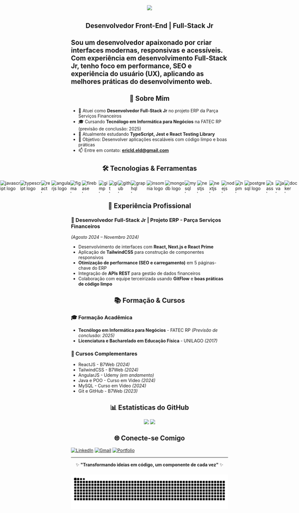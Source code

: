 <h1 align="center">
<img src="https://readme-typing-svg.herokuapp.com/?font=Righteous&size=35&center=true&vCenter=true&width=500&height=70&duration=4000&lines=olá!+👋;+me+chamo+Eric!;Sejam+bem-vindos!" />
</h1>


<h2 style="text-align: center;
font-weight: bold;">Desenvolvedor Front-End | Full-Stack Jr
<h2>

Sou um desenvolvedor apaixonado por criar interfaces modernas, responsivas e acessíveis. Com experiência em desenvolvimento <strong>Full-Stack Jr</strong>, tenho foco em <strong>performance, SEO e experiência do usuário (UX)</strong>, aplicando as melhores práticas do desenvolvimento web.

<h2 style="text-align: center;
font-weight: bold;">🚀 Sobre Mim</h2>

- 💼 Atuei como **Desenvolvedor Full-Stack Jr** no projeto ERP da Parça Serviços Financeiros
- 🎓 Cursando **Tecnólogo em Informática para Negócios** na FATEC RP (previsão de conclusão: 2025)
- 🌱 Atualmente estudando **TypeScript, Jest e React Testing Library**
- 🎯 Objetivo: Desenvolver aplicações escaláveis com código limpo e boas práticas
- 📫 Entre em contato: **ericld.eld@gmail.com**

## 

<div align="left">
  <div align="left">
  <h2 style="text-align: center;
font-weight: bold;">
    🛠 Tecnologias & Ferramentas
  </h2>
</div>
<div style="display: flex;
            justify-content: center;
            align-items: center;"
>
  <img src="https://cdn.jsdelivr.net/gh/devicons/devicon/icons/javascript/javascript-original.svg" height="40" alt="javascript logo"  />
  <img width="12" />
  <img src="https://cdn.jsdelivr.net/gh/devicons/devicon/icons/typescript/typescript-original.svg" height="40" alt="typescript logo"  />
  <img width="12" />
  <img src="https://cdn.jsdelivr.net/gh/devicons/devicon/icons/react/react-original.svg" height="40" alt="react logo"  />
  <img width="12" />
  <img src="https://cdn.jsdelivr.net/gh/devicons/devicon/icons/angularjs/angularjs-original.svg" height="40" alt="angularjs logo"  />
  <img width="12" />
  <img src="https://cdn.jsdelivr.net/gh/devicons/devicon/icons/figma/figma-original.svg" height="40" alt="figma logo"  />
  <img width="12" />
  <img src="https://cdn.jsdelivr.net/gh/devicons/devicon/icons/firebase/firebase-plain.svg" height="40" alt="firebase logo"  />
  <img width="12" />
  <img src="https://cdn.jsdelivr.net/gh/devicons/devicon/icons/gimp/gimp-original.svg" height="40" alt="gimp logo"  />
  <img width="12" />
  <img src="https://cdn.jsdelivr.net/gh/devicons/devicon/icons/git/git-original.svg" height="40" alt="git logo"  />
  <img width="12" />
  <img src="https://cdn.jsdelivr.net/gh/devicons/devicon/icons/github/github-original.svg" height="40" alt="github logo"  />
  <img width="12" />
  <img src="https://cdn.jsdelivr.net/gh/devicons/devicon/icons/graphql/graphql-plain.svg" height="40" alt="graphql logo"  />
  <img width="12" />
  <img src="https://cdn.jsdelivr.net/gh/devicons/devicon/icons/insomnia/insomnia-original.svg" height="40" alt="insomnia logo"  />
  <img width="12" />
  <img src="https://cdn.jsdelivr.net/gh/devicons/devicon/icons/mongodb/mongodb-original.svg" height="40" alt="mongodb logo"  />
  <img width="12" />
  <img src="https://cdn.jsdelivr.net/gh/devicons/devicon/icons/mysql/mysql-original.svg" height="40" alt="mysql logo"  />
  <img width="12" />
  <img src="https://cdn.jsdelivr.net/gh/devicons/devicon/icons/nestjs/nestjs-original.svg" height="40" alt="nestjs logo"  />
  <img width="12" />
  <img src="https://cdn.jsdelivr.net/gh/devicons/devicon/icons/nextjs/nextjs-original.svg" height="40" alt="nextjs logo"  />
  <img width="12" />
  <img src="https://cdn.jsdelivr.net/gh/devicons/devicon/icons/nodejs/nodejs-original.svg" height="40" alt="nodejs logo"  />
  <img width="12" />
  <img src="https://cdn.jsdelivr.net/gh/devicons/devicon/icons/npm/npm-original-wordmark.svg" height="40" alt="npm logo"  />
  <img width="12" />
  <img src="https://cdn.jsdelivr.net/gh/devicons/devicon/icons/postgresql/postgresql-original.svg" height="40" alt="postgresql logo"  />
  <img width="12" />
  <img src="https://cdn.jsdelivr.net/gh/devicons/devicon/icons/sass/sass-original.svg" height="40" alt="sass logo"  />  
  <img width="12" />
  <img src="https://cdn.jsdelivr.net/gh/devicons/devicon/icons/java/java-original.svg" height="40" alt="java logo"  />
  <img width="12" />
  <img src="https://cdn.jsdelivr.net/gh/devicons/devicon/icons/docker/docker-original.svg" height="40" alt="docker logo"  />
</div>

<h2 style="text-align: center;
font-weight: bold;"> 💼 Experiência Profissional </h2>

### 🚀 Desenvolvedor Full-Stack Jr | Projeto ERP - Parça Serviços Financeiros
*(Agosto 2024 – Novembro 2024)*

- Desenvolvimento de interfaces com **React, Next.js e React Prime**
- Aplicação de **TailwindCSS** para construção de componentes responsivos
- **Otimização de performance (SEO e carregamento)** em 5 páginas-chave do ERP
- Integração de **APIs REST** para gestão de dados financeiros
- Colaboração com equipe terceirizada usando **GitFlow** e **boas práticas de código limpo**

<h2 style="text-align: center;
font-weight: bold;">📚 Formação & Cursos</h2>

### 🎓 Formação Acadêmica
- **Tecnólogo em Informática para Negócios** - FATEC RP *(Previsão de conclusão: 2025)*
- **Licenciatura e Bacharelado em Educação Física** - UNILAGO *(2017)*

### 📖 Cursos Complementares
- ReactJS - B7Web *(2024)*
- TailwindCSS - B7Web *(2024)*
- AngularJS - Udemy *(em andamento)*
- Java e POO - Curso em Video *(2024)*
- MySQL - Curso em Video *(2024)*
- Git e GitHub - B7Web *(2023)*

<h2 style="text-align: center;
font-weight: bold;">📊 Estatísticas do GitHub</h2>

<div align="center">
  <img height="180em" src="https://github-readme-stats.vercel.app/api?username=Eric-LDo&show_icons=true&theme=radical&include_all_commits=true&count_private=true"/>
  <img height="180em" src="https://github-readme-stats.vercel.app/api/top-langs/?username=Eric-LDo&layout=compact&langs_count=7&theme=radical"/>
</div>

<h2 style="text-align: center;
font-weight: bold;">🌐 Conecte-se Comigo</h2>

[![LinkedIn](https://img.shields.io/badge/LinkedIn-0077B5?style=for-the-badge&logo=linkedin&logoColor=white)](https://www.linkedin.com/in/ericld/)
[![Gmail](https://img.shields.io/badge/Gmail-D14836?style=for-the-badge&logo=gmail&logoColor=white)](mailto:ericld.eld@gmail.com)
[![Portfolio](https://img.shields.io/badge/Portfolio-4285F4?style=for-the-badge&logo=google-chrome&logoColor=white)](https://ericldportfolio.netlify.app)

---

<div align="center">
  
✨ **"Transformando ideias em código, um componente de cada vez"** ✨

</div>

###



###

<div align="center">
<img src="https://raw.githubusercontent.com/Eric-LDo/Eric-LDo/output/snake.svg" alt="Snake animation" />
</div>

###



###